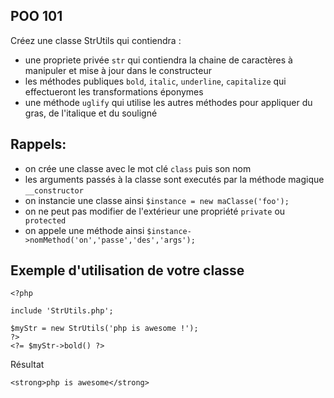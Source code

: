 POO 101
---

Créez une classe StrUtils qui contiendra :

- une propriete privée `str` qui contiendra la chaine de caractères à manipuler et mise à jour dans le constructeur
- les méthodes publiques `bold`, `italic`, `underline`, `capitalize` qui effectueront les transformations éponymes
- une méthode `uglify` qui utilise les autres méthodes pour appliquer du gras, de l'italique et du souligné


Rappels:
---

- on crée une classe avec le mot clé `class` puis son nom
- les arguments passés à la classe sont executés par la méthode magique `__constructor`
- on instancie une classe ainsi `$instance = new maClasse('foo');`
- on ne peut pas modifier de l'extérieur une propriété `private` ou ` protected`
- on appele une méthode ainsi `$instance->nomMethod('on','passe','des','args');`

Exemple d'utilisation de votre classe
---

```
<?php

include 'StrUtils.php';

$myStr = new StrUtils('php is awesome !');
?>
<?= $myStr->bold() ?>
```
Résultat
```
<strong>php is awesome</strong>
```
